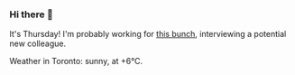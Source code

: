 ### Hi there :wave:

It's Thursday! I'm probably working for [this bunch](https://github.com/kohofinancial), interviewing a potential new colleague.

Weather in Toronto: sunny, at +6°C.
